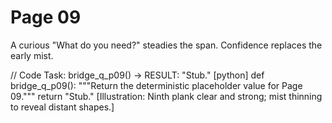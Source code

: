 # Page 09

A curious "What do you need?" steadies the span.
Confidence replaces the early mist.

// Code Task: bridge_q_p09() → RESULT: "Stub."
[python]
def bridge_q_p09():
    """Return the deterministic placeholder value for Page 09."""
    return "Stub."
[Illustration: Ninth plank clear and strong; mist thinning to reveal distant shapes.]
